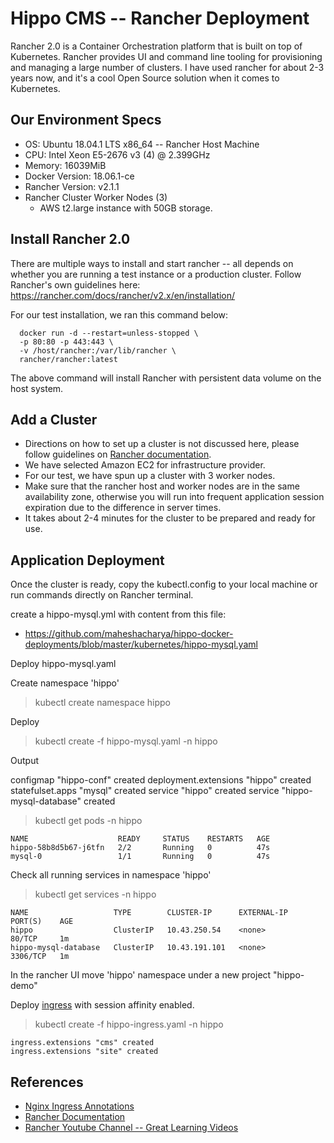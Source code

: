 # Hippo CMS -- Rancher Deployment

Rancher 2.0 is a Container Orchestration platform that is built on top of Kubernetes. Rancher provides UI and command line tooling for provisioning and managing a large number of clusters. I have used rancher for about 2-3 years now, and it's a cool Open Source solution when it comes to Kubernetes. 

Our Environment Specs
-------------
* OS: Ubuntu 18.04.1 LTS x86_64 -- Rancher Host Machine
* CPU: Intel Xeon E5-2676 v3 (4) @ 2.399GHz
* Memory: 16039MiB
* Docker Version: 18.06.1-ce
* Rancher Version: v2.1.1
* Rancher Cluster Worker Nodes (3) 
  * AWS t2.large instance with 50GB storage.

Install Rancher 2.0
---------------
There are multiple ways to install and start rancher -- all depends on whether you are running a test instance or a production cluster. Follow Rancher's own guidelines here:
https://rancher.com/docs/rancher/v2.x/en/installation/

For our test installation, we ran this command below:
```
  docker run -d --restart=unless-stopped \
  -p 80:80 -p 443:443 \
  -v /host/rancher:/var/lib/rancher \
  rancher/rancher:latest
``` 

The above command will install Rancher with persistent data volume on the host system.

Add a Cluster
-------------
* Directions on how to set up a cluster is not discussed here, please follow guidelines on [Rancher documentation](https://rancher.com/docs/rancher/v2.x/en/installation/).
* We have selected Amazon EC2 for infrastructure provider.
* For our test, we have spun up a cluster with 3 worker nodes. 
* Make sure that the rancher host and worker nodes are in the same availability zone, otherwise you will run into frequent application session expiration due to the difference in server times. 
* It takes about 2-4 minutes for the cluster to be prepared and ready for use.

Application Deployment
---------------------
Once the cluster is ready, copy the kubectl.config to your local machine or run commands directly on Rancher terminal. 

create a hippo-mysql.yml with content from this file:
* https://github.com/maheshacharya/hippo-docker-deployments/blob/master/kubernetes/hippo-mysql.yaml

Deploy hippo-mysql.yaml

Create namespace 'hippo'

> kubectl create namespace hippo

Deploy 

> kubectl create -f hippo-mysql.yaml -n hippo

Output

configmap "hippo-conf" created
deployment.extensions "hippo" created
statefulset.apps "mysql" created
service "hippo" created
service "hippo-mysql-database" created


> kubectl get pods -n hippo
```
NAME                    READY     STATUS    RESTARTS   AGE
hippo-58b8d5b67-j6tfn   2/2       Running   0          47s
mysql-0                 1/1       Running   0          47s

```
Check all running services in namespace 'hippo'

> kubectl get services -n hippo

```
NAME                   TYPE        CLUSTER-IP      EXTERNAL-IP   PORT(S)    AGE
hippo                  ClusterIP   10.43.250.54    <none>        80/TCP     1m
hippo-mysql-database   ClusterIP   10.43.191.101   <none>        3306/TCP   1m
```

In the rancher UI move 'hippo' namespace under a new project "hippo-demo"

Deploy [ingress](https://github.com/maheshacharya/hippo-docker-deployments/blob/master/kubernetes/hippo-ingress.yaml) with session affinity enabled.


> kubectl create -f hippo-ingress.yaml -n hippo

```
ingress.extensions "cms" created
ingress.extensions "site" created
```



References
-------
* [Nginx Ingress Annotations](https://github.com/kubernetes/ingress-nginx/blob/master/docs/user-guide/nginx-configuration/annotations.md)
* [Rancher Documentation](https://rancher.com/docs/rancher/v2.x/en/)
* [Rancher Youtube Channel -- Great Learning Videos](https://www.youtube.com/channel/UCh5Xtp82q8wjijP8npkVTBA)

